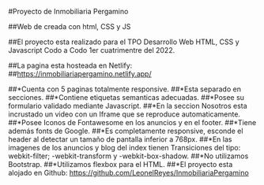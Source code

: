 ﻿#Proyecto de Inmobiliaria Pergamino

##Web de creada con html, CSS y JS

##El proyecto esta realizado para el TPO Desarrollo Web HTML, CSS y Javascript Codo a Codo 1er cuatrimentre del 2022.

##La pagina esta hosteada en Netlify: ##https://inmobiliariapergamino.netlify.app/

##*Cuenta con 5 paginas totalmente responsive. ##*Esta separado en secciones. ##*Contiene etiquetas semanticas adecuadas. ##*Posee su formulario validado mediante Javascript. ##*En la seccion Nosotros esta incrustado un video con un Iframe que se reproduce automaticamente. ##*Posee Iconos de Fontawesome en los anuncios y en el footer. ##*Tiene además fonts de Google. ##*Es completamente responsive, esconde el header al detectar un tamaño de pantalla inferior a 768px. ##*En las imagenes de los anuncios y blog del index tienen Transiciones del tipo: webkit-filter; -webkit-transform y -webkit-box-shadow. ##*No utilizamos Bootstrap. ##*Utilizamos flexbox para el HTML. ##*El proyecto esta alojado en Github:
https://github.com/LeonelReyes/InmobiliariaPergamino
